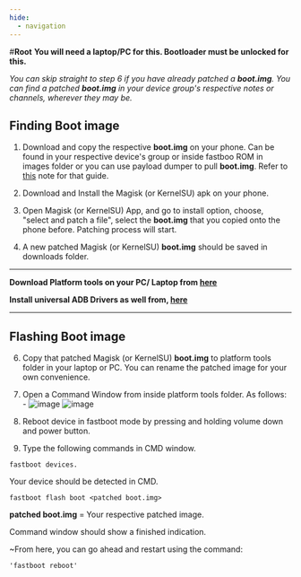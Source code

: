 ```yaml
---
hide:
  - navigation
---
```

#**Root**
**You will need a laptop/PC for this. Bootloader must be unlocked for this.**


*You can skip straight to step 6 if you have already patched a **boot.img**. You can find a patched **boot.img** in your device group's respective notes or channels, wherever they may be.* 

## Finding Boot image
1. Download and copy the respective **boot.img** on your phone. Can be found in your respective device's group or inside fastboo ROM in images folder or you can use payload dumper to pull **boot.img**. Refer to [this](https://telegra.ph/Payload-Dumper-Guide-02-15) note for that guide.

2. Download and Install the Magisk (or KernelSU) apk on your phone. 

3. Open Magisk (or KernelSU) App, and go to install option, choose, "select and patch a file", select the **boot.img** that you copied onto the phone before. Patching process will start.

4. A new patched Magisk (or KernelSU) **boot.img** should be saved in downloads folder. 

***
**Download Platform tools on your PC/ Laptop from [here](https://developer.android.com/studio/releases/platform-tools)**

**Install universal ADB Drivers as well from, [here](https://adb.clockworkmod.com/)**
***

## Flashing Boot image

6. Copy that patched Magisk (or KernelSU) **boot.img** to platform tools folder in your laptop or PC. You can rename the patched image for your own convenience. 

7. Open a Command Window from inside platform tools folder. As follows: -
![image](https://telegra.ph/file/2e673f2e2196cfc779e30.png)
![image](https://telegra.ph/file/48421f327da236e3f731b.png)



9. Reboot device in fastboot mode by pressing and holding volume down and power button. 

10. Type the following commands in CMD window.

```
fastboot devices.
```

Your device should be detected in CMD.

```
fastboot flash boot <patched boot.img> 
```
**patched boot.img** = Your respective patched image.

Command window should show a finished indication. 

~From here, you can go ahead and restart using the command: 
```
'fastboot reboot'
```

